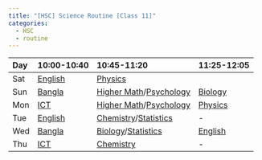 ```yaml
---
title: "[HSC] Science Routine [Class 11]"
categories:
  - HSC
  - routine
---
```


|	Day 	|10:00-10:40  |10:45-11:20		                |11:25-12:05		|
|	:---	|	:---	      |	:---			                    |	:---			|
|	Sat		|[English]	  |[Physics]	                    |		|
|	Sun		|[Bangla]	    |[Higher Math]/[Psychology]     |[Biology]		|
|	Mon		|[ICT]		    |[Higher Math]/[Psychology]     |[Physics]			|
|	Tue		|[English]	  |[Chemistry]/[Statistics]		    |   -		|
|	Wed		|[Bangla]	    |[Biology]/[Statistics]	        |[English]			|
|	Thu		|[ICT]		    |[Chemistry]	                  |   -   |

[Bangla]: https://us04web.zoom.us/j/73162499099?pwd=S3dtU0g2Ylk2YXo5UlMvZm5RWEsydz09
[English]: https://us04web.zoom.us/j/78866341890?pwd=TFQrUldmbVQ5OFIvaVpld0grTDg0dz09
[ICT]: https://us04web.zoom.us/j/72100793029?pwd=Z2ZFcTNPcWQvWGVFVy9vbjdWZ1RVUT09


[Biology]: https://us04web.zoom.us/j/78495951345?pwd=OVkzQXpqemdhMmhhSlFmNHhGQWVodz09
[Chemistry]: https://us04web.zoom.us/j/3639334118?pwd=bEU3ZDBMSGJaclFrM2h4NFhtM2lGZz09
[Higher Math]: https://us04web.zoom.us/j/79087318052?pwd=WVZSTmxZU1JTdzV6b2FQZXlaUTBZZz09
[Physics]: https://us04web.zoom.us/j/79760571705?pwd=QVo5aS8xdy9iNlRvYVB5eWpadzNyUT09
[Psychology]: https://us04web.zoom.us/j/4242883692?pwd=MzRrWGVieFREMGdQam0rWnNjaWU1dz09
[Statistics]: https://us04web.zoom.us/j/77375222083?pwd=SGRQaWFCVmh1QzZabTFNSDRzV2t2Zz09
